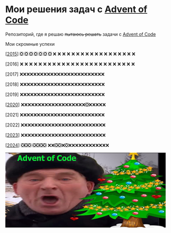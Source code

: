 # Мои решения задач с [Advent of Code](http://www.adventofcode.com)
Репозиторий, где я решаю ~~пытаюсь решать~~ задачи с [Advent of Code](http://www.adventofcode.com)

Мои скромные успехи

[[2015](2015)] :negative_squared_cross_mark: :negative_squared_cross_mark: :negative_squared_cross_mark:
:negative_squared_cross_mark: :negative_squared_cross_mark: :negative_squared_cross_mark: :negative_squared_cross_mark:
 :x: :x: :x: :x: :x: :x: :x: :x: :x: :x: :x: :x: :x: :x: :x: :x: :x: :x:

[2016] :x: :x: :x: :x: :x: :x: :x: :x: :x: :x: :x: :x: :x: :x: :x: :x: :x: :x: :x: :x: :x: :x: :x: :x: :x:

[2017] :x::x::x::x::x::x::x::x::x::x::x::x::x::x::x::x::x::x::x::x::x::x::x::x::x:

[2018] :x::x::x::x::x::x::x::x::x::x::x::x::x::x::x::x::x::x::x::x::x::x::x::x::x:

[2019] :x::x::x::x::x::x::x::x::x::x::x::x::x::x::x::x::x::x::x::x::x::x::x::x::x:

[[2020](2020)] :x::x::x::x::x::x::x::x::x::x::x::x::x::x::x::x::x::x::x::negative_squared_cross_mark::x::x::x::x::x:

[2021] :x::x::x::x::x::x::x::x::x::x::x::x::x::x::x::x::x::x::x::x::x::x::x::x::x:

[2022] :x::x::x::x::x::x::x::x::x::x::x::x::x::x::x::x::x::x::x::x::x::x::x::x::x:

[[2023](2023)] :x::x::x::x::x::x::x::x::x::x::x::x::x::x::x::x::x::x::x::x::x::x::x::x::x:

[[2024](2024)] :negative_squared_cross_mark::negative_squared_cross_mark::negative_squared_cross_mark:
:negative_squared_cross_mark::negative_squared_cross_mark::negative_squared_cross_mark::negative_squared_cross_mark:
:x::x::negative_squared_cross_mark::negative_squared_cross_mark::x::negative_squared_cross_mark::x::x::x::x::x::x::x::x::x::x::x::x:


![mem](mem.jpg)